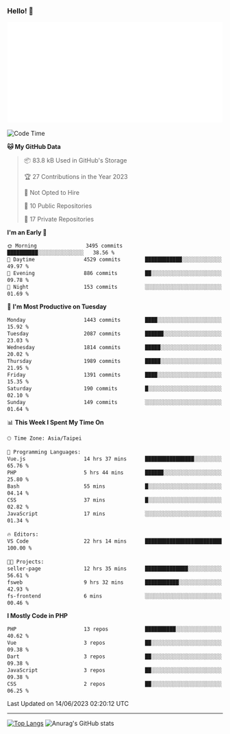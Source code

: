 ### Hello! 👋

![Metrics](/metrics.classic.svg)

<!--START_SECTION:waka-->
![Code Time](http://img.shields.io/badge/Code%20Time-297%20hrs%2018%20mins-blue)

**🐱 My GitHub Data** 

> 📦 83.8 kB Used in GitHub's Storage 
 > 
> 🏆 27 Contributions in the Year 2023
 > 
> 🚫 Not Opted to Hire
 > 
> 📜 10 Public Repositories 
 > 
> 🔑 17 Private Repositories 
 > 
**I'm an Early 🐤** 

```text
🌞 Morning                3495 commits        ██████████░░░░░░░░░░░░░░░   38.56 % 
🌆 Daytime                4529 commits        ████████████░░░░░░░░░░░░░   49.97 % 
🌃 Evening                886 commits         ██░░░░░░░░░░░░░░░░░░░░░░░   09.78 % 
🌙 Night                  153 commits         ░░░░░░░░░░░░░░░░░░░░░░░░░   01.69 % 
```
📅 **I'm Most Productive on Tuesday** 

```text
Monday                   1443 commits        ████░░░░░░░░░░░░░░░░░░░░░   15.92 % 
Tuesday                  2087 commits        ██████░░░░░░░░░░░░░░░░░░░   23.03 % 
Wednesday                1814 commits        █████░░░░░░░░░░░░░░░░░░░░   20.02 % 
Thursday                 1989 commits        █████░░░░░░░░░░░░░░░░░░░░   21.95 % 
Friday                   1391 commits        ████░░░░░░░░░░░░░░░░░░░░░   15.35 % 
Saturday                 190 commits         █░░░░░░░░░░░░░░░░░░░░░░░░   02.10 % 
Sunday                   149 commits         ░░░░░░░░░░░░░░░░░░░░░░░░░   01.64 % 
```


📊 **This Week I Spent My Time On** 

```text
🕑︎ Time Zone: Asia/Taipei

💬 Programming Languages: 
Vue.js                   14 hrs 37 mins      ████████████████░░░░░░░░░   65.76 % 
PHP                      5 hrs 44 mins       ██████░░░░░░░░░░░░░░░░░░░   25.80 % 
Bash                     55 mins             █░░░░░░░░░░░░░░░░░░░░░░░░   04.14 % 
CSS                      37 mins             █░░░░░░░░░░░░░░░░░░░░░░░░   02.82 % 
JavaScript               17 mins             ░░░░░░░░░░░░░░░░░░░░░░░░░   01.34 % 

🔥 Editors: 
VS Code                  22 hrs 14 mins      █████████████████████████   100.00 % 

🐱‍💻 Projects: 
seller-page              12 hrs 35 mins      ██████████████░░░░░░░░░░░   56.61 % 
fsweb                    9 hrs 32 mins       ███████████░░░░░░░░░░░░░░   42.93 % 
fs-frontend              6 mins              ░░░░░░░░░░░░░░░░░░░░░░░░░   00.46 % 
```

**I Mostly Code in PHP** 

```text
PHP                      13 repos            ██████████░░░░░░░░░░░░░░░   40.62 % 
Vue                      3 repos             ██░░░░░░░░░░░░░░░░░░░░░░░   09.38 % 
Dart                     3 repos             ██░░░░░░░░░░░░░░░░░░░░░░░   09.38 % 
JavaScript               3 repos             ██░░░░░░░░░░░░░░░░░░░░░░░   09.38 % 
CSS                      2 repos             ██░░░░░░░░░░░░░░░░░░░░░░░   06.25 % 
```




 Last Updated on 14/06/2023 02:20:12 UTC
<!--END_SECTION:waka-->

<hr>

<span style="display:inline-block">[![Top Langs](https://github-readme-stats.vercel.app/api/top-langs/?username=maureendadap&layout=compact&theme=transparent)](https://github.com/anuraghazra/github-readme-stats)</span>
<span style="display:inline-block">![Anurag's GitHub stats](https://github-readme-stats.vercel.app/api?username=maureendadap&show_icons=true&theme=transparent&count_private=true)</span>

<!--
**MaureenDadap/maureendadap** is a ✨ _special_ ✨ repository because its `README.md` (this file) appears on your GitHub profile.

Here are some ideas to get you started:

- 🔭 I’m currently working on ...
- 🌱 I’m currently learning ...
- 👯 I’m looking to collaborate on ...
- 🤔 I’m looking for help with ...
- 💬 Ask me about ...
- 📫 How to reach me: ...
- 😄 Pronouns: ...
- ⚡ Fun fact: ...
-->

